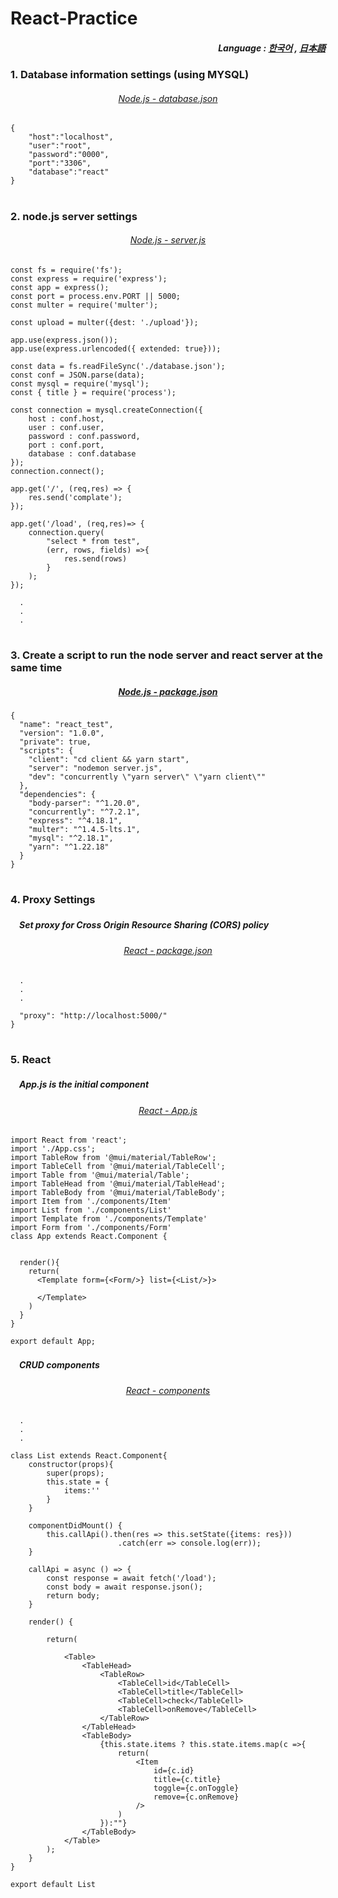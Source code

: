 # React-Practice
 
<div align="right">
  <h5>
    Language : 
    <a href="README.md">한국어</a> 
      ,
    <a href="JP.md">日本語</a> 
  </h5>
</div>
 
<h3>1. Database information settings (using MYSQL)</h3>
<div align="center">
    <h6>
        <a href="database.json">
            Node.js - database.json
        </a>
    </h6>
</div>

```
{
    "host":"localhost",
    "user":"root",
    "password":"0000",
    "port":"3306",
    "database":"react"
}
```

#

<h3>2. node.js server settings</h3>
<div align="center">
    <h6>
        <a href="server.js">
            Node.js - server.js
        </a>
    </h6>
</div>

```
const fs = require('fs');
const express = require('express');
const app = express();
const port = process.env.PORT || 5000;
const multer = require('multer');

const upload = multer({dest: './upload'});

app.use(express.json());
app.use(express.urlencoded({ extended: true}));

const data = fs.readFileSync('./database.json');
const conf = JSON.parse(data);
const mysql = require('mysql');
const { title } = require('process');

const connection = mysql.createConnection({
    host : conf.host,
    user : conf.user,
    password : conf.password,
    port : conf.port,
    database : conf.database 
});
connection.connect();

app.get('/', (req,res) => {
    res.send('complate');
});

app.get('/load', (req,res)=> {
    connection.query(
        "select * from test",
        (err, rows, fields) =>{
            res.send(rows)
        }
    );
});

  .
  .
  .

```

#

<h3>3. Create a script to run the node server and react server at the same time</h3>
<div align="center">
    <h5>
        <a href="package.json">
            Node.js - package.json
        </a>
    </h5>
</div>

```
{
  "name": "react_test",
  "version": "1.0.0",
  "private": true,
  "scripts": {
    "client": "cd client && yarn start",
    "server": "nodemon server.js",
    "dev": "concurrently \"yarn server\" \"yarn client\""
  },
  "dependencies": {
    "body-parser": "^1.20.0",
    "concurrently": "^7.2.1",
    "express": "^4.18.1",
    "multer": "^1.4.5-lts.1",
    "mysql": "^2.18.1",
    "yarn": "^1.22.18"
  }
}
```

#

<h3>4. Proxy Settings</h3>

<h5>　Set proxy for Cross Origin Resource Sharing (CORS) policy</h5>
<div align="center">
    <h6>
        <a href="client/package.json">
            React - package.json
        </a>
    </h6>
</div>

```
  .
  .
  .

  "proxy": "http://localhost:5000/"
}
```

#

<h3>5. React</h3>

<h5>　App.js is the initial component</h5>

<div align="center">
    <h6>
        <a href="client/src/App.js">
            React - App.js
        </a>
    </h6>
</div>

```
import React from 'react';
import './App.css';
import TableRow from '@mui/material/TableRow';
import TableCell from '@mui/material/TableCell';
import Table from '@mui/material/Table';
import TableHead from '@mui/material/TableHead';
import TableBody from '@mui/material/TableBody';
import Item from './components/Item'
import List from './components/List'
import Template from './components/Template'
import Form from './components/Form'
class App extends React.Component {
  

  render(){
    return(
      <Template form={<Form/>} list={<List/>}>

      </Template>
    )
  }
}

export default App;
```

<h5>　CRUD components</h5>

<div align="center">
    <h6>
        <a href="client/src/components">
            React - components
        </a>
    </h6>
</div>

```
  .
  .
  .

class List extends React.Component{
    constructor(props){
        super(props);
        this.state = {
            items:''
        }
    }

    componentDidMount() {
        this.callApi().then(res => this.setState({items: res}))
                        .catch(err => console.log(err));
    }

    callApi = async () => {
        const response = await fetch('/load');
        const body = await response.json();
        return body;
    }

    render() {

        return(
            
            <Table>
                <TableHead>
                    <TableRow>
                        <TableCell>id</TableCell>
                        <TableCell>title</TableCell>
                        <TableCell>check</TableCell>
                        <TableCell>onRemove</TableCell>
                    </TableRow>
                </TableHead>
                <TableBody>
                    {this.state.items ? this.state.items.map(c =>{
                        return(
                            <Item
                                id={c.id}
                                title={c.title}
                                toggle={c.onToggle}
                                remove={c.onRemove}
                            />
                        )
                    }):""}
                </TableBody>
            </Table>
        );
    }
}

export default List
```
